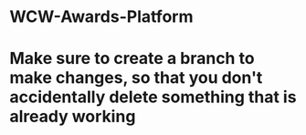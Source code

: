 # WCW-Awards-Platform
# Make sure to create a branch to make changes, so that you don't accidentally delete something that is already working